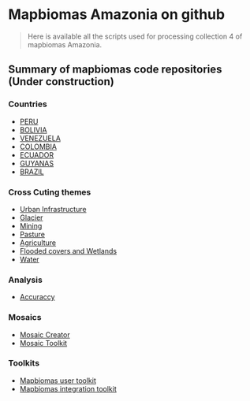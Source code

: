 # Mapbiomas Amazonia on github

> Here is available all the scripts used for processing collection 4 of mapbiomas Amazonia.

## Summary of mapbiomas code repositories (Under construction)

### Countries
* [PERU](https://github.com/raisgmb/mapbiomas-public/tree/main/mapbiomas-peru)      <!-- https://github.com/mapbiomas-brazil/amazon  -->
* [BOLIVIA](https://raisgmb.github.io/aviso-mb-web/)
* [VENEZUELA](https://raisgmb.github.io/aviso-mb-web/)
* [COLOMBIA](https://raisgmb.github.io/aviso-mb-web/)
* [ECUADOR](https://raisgmb.github.io/aviso-mb-web/)
* [GUYANAS](https://raisgmb.github.io/aviso-mb-web/)
* [BRAZIL](https://raisgmb.github.io/aviso-mb-web/)

### Cross Cuting themes
* [Urban Infrastructure](https://raisgmb.github.io/aviso-mb-web/)
* [Glacier](https://raisgmb.github.io/aviso-mb-web/)
* [Mining](https://raisgmb.github.io/aviso-mb-web/)
* [Pasture](https://raisgmb.github.io/aviso-mb-web/)
* [Agriculture](https://raisgmb.github.io/aviso-mb-web/)
* [Flooded covers and Wetlands](https://raisgmb.github.io/aviso-mb-web/)
* [Water](https://raisgmb.github.io/aviso-mb-web/)

### Analysis

* [Accuraccy](https://raisgmb.github.io/aviso-mb-web/)  <!---POR DEFINIR -->

### Mosaics
* [Mosaic Creator](https://raisgmb.github.io/aviso-mb-web/)
* [Mosaic Toolkit](https://raisgmb.github.io/aviso-mb-web/)

### Toolkits
* [Mapbiomas user toolkit](https://github.com/mapbiomas-brazil/user-toolkit)
* [Mapbiomas integration toolkit](https://raisgmb.github.io/aviso-mb-web/)

<!--
**raisgmb/raisgmb** is a ✨ _special_ ✨ repository because its `README.md` (this file) appears on your GitHub profile.

Here are some ideas to get you started:

- 🔭 I’m currently working on ...
- 🌱 I’m currently learning ...
- 👯 I’m looking to collaborate on ...
- 🤔 I’m looking for help with ...
- 💬 Ask me about ...
- 📫 How to reach me: ...
- 😄 Pronouns: ...
- ⚡ Fun fact: ...
-->
